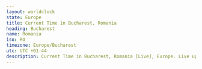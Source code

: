 ```yaml
---
layout: worldclock
state: Europe
title: Current Time in Bucharest, Romania
heading: Bucharest
name: Romania
iso: RO
timezone: Europe/Bucharest
utc: UTC +01:44
description: Current Time in Bucharest, Romania [Live], Europe. Live update now time in Bucharest, timezone Europe/Bucharest, UTC +01:44, Country ISO code & Current Local Time.
---
```


